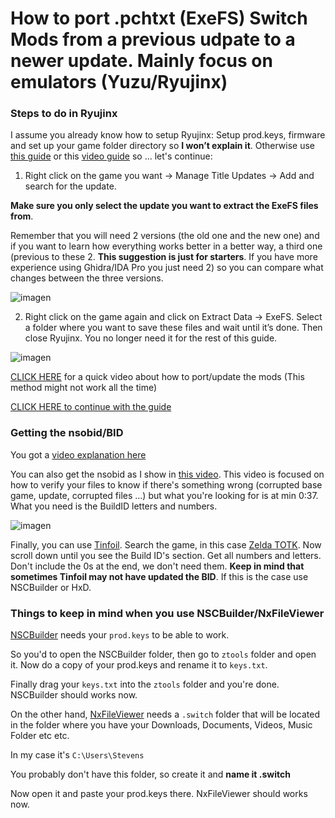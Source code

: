 # How to port .pchtxt (ExeFS) Switch Mods from a previous udpate to a newer update. Mainly focus on emulators (Yuzu/Ryujinx)

### Steps to do in Ryujinx

I assume you already know how to setup Ryujinx: Setup prod.keys, firmware and set up your game folder directory so **I won’t explain it**. Otherwise use [this guide](https://github.com/Abd-007/Switch-Emulators-Guide/blob/main/Ryujinx.md) or this [video guide](https://youtu.be/a3lqX176K0w?t=110) so ... let's continue:

1. Right click on the game you want -> Manage Title Updates -> Add and search for the update. 

**Make sure you only select the update you want to extract the ExeFS files from**.

Remember that you will need 2 versions (the old one and the new one) and if you want to learn how everything works better in a better way, a third one (previous to these 2. **This suggestion is just for starters**. If you have more experience using Ghidra/IDA Pro you just need 2) so you can compare what changes between the three versions.

![imagen](https://i.imgur.com/3mKaS0Q.png)

2. Right click on the game again and click on Extract Data ->  ExeFS. Select a folder where you want to save these files and wait until it’s done. Then close Ryujinx. You no longer need it for the rest of this guide.

![imagen](https://i.imgur.com/0yVpaDj.png)

[CLICK HERE](https://youtu.be/jTJYpuG-9Ek?si=ZlOh9_rA2muqoj4C) for a quick video about how to port/update the mods (This method might not work all the time) 

[CLICK HERE to continue with the guide](https://github.com/StevensND/ghidra-port-mods-guide/blob/main/SetupGhidra.md)

### Getting the nsobid/BID

You got a [video explanation here](https://youtu.be/d1XWoEgAgrU)

You can also get the nsobid as I show in [this video](https://youtu.be/i3l_xezcaKw?si=QCgBn4ek9eWpDZ0S&t=37). This video is focused on how to verify your files to know if there's something wrong (corrupted base game, update, corrupted files ...) but what you're looking for is at min 0:37. What you need is the BuildID letters and numbers.

![imagen](https://i.imgur.com/qHoL0Cp.png)

Finally, you can use [Tinfoil](http://tinfoil.io/Title/). Search the game, in this case [Zelda TOTK](http://tinfoil.io/Title/0100F2C0115B6000). Now scroll down until you see the Build ID's section. Get all numbers and letters. Don't include the 0s at the end, we don't need them. **Keep in mind that sometimes Tinfoil may not have updated the BID**. If this is the case use NSCBuilder or HxD. 

### Things to keep in mind when you use NSCBuilder/NxFileViewer

[NSCBuilder](https://github.com/julesontheroad/NSC_BUILDER/releases) needs your `prod.keys` to be able to work. 

So you'd to open the NSCBuilder folder, then go to `ztools` folder and open it. Now do a copy of your prod.keys and rename it to `keys.txt`. 

Finally drag your `keys.txt` into the `ztools` folder and you're done. NSCBuilder should works now.

On the other hand, [NxFileViewer](https://github.com/Myster-Tee/NxFileViewer/releases) needs a `.switch` folder that will be located in the folder  where you have your Downloads, Documents, Videos, Music Folder etc etc.

In my case it's `C:\Users\Stevens`

You probably don't have this folder, so create it and **name it .switch**

Now open it and paste your prod.keys there. NxFileViewer should works now.

